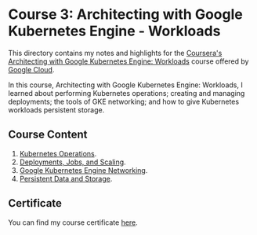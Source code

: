# Course 3: Architecting with Google Kubernetes Engine - Workloads

This directory contains my notes and highlights for the [Coursera's Architecting with Google Kubernetes Engine: Workloads](https://www.coursera.org/learn/deploying-workloads-google-kubernetes-engine-gke) course offered by [Google Cloud](https://cloud.google.com/).

In this course, Architecting with Google Kubernetes Engine: Workloads, I learned about performing Kubernetes operations; creating and managing deployments; the tools of GKE networking; and how to give Kubernetes workloads persistent storage.

## Course Content

1. [Kubernetes Operations](./1-k8s-operations.md).
2. [Deployments, Jobs, and Scaling](./2-deployments-job-scaling.md).
3. [Google Kubernetes Engine Networking](./3-gke-networking.md).
4. [Persistent Data and Storage](./4-persistent-data-and-storage.md).

## Certificate

You can find my course certificate [here](./gke-workloads-certificate.pdf).

